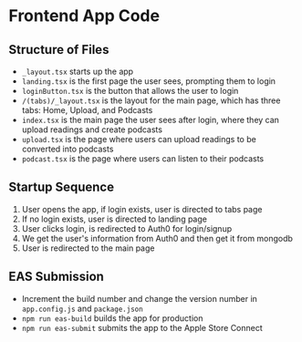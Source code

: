 # Frontend App Code

## Structure of Files

- `_layout.tsx` starts up the app
- `landing.tsx` is the first page the user sees, prompting them to login
- `loginButton.tsx` is the button that allows the user to login
- `/(tabs)/_layout.tsx` is the layout for the main page, which has three tabs: Home, Upload, and Podcasts
- `index.tsx` is the main page the user sees after login, where they can upload readings and create podcasts
- `upload.tsx` is the page where users can upload readings to be converted into podcasts
- `podcast.tsx` is the page where users can listen to their podcasts

## Startup Sequence

1. User opens the app, if login exists, user is directed to tabs page
2. If no login exists, user is directed to landing page
3. User clicks login, is redirected to Auth0 for login/signup
4. We get the user's information from Auth0 and then get it from mongodb
5. User is redirected to the main page

## EAS Submission

- Increment the build number and change the version number in `app.config.js` and `package.json`
- `npm run eas-build` builds the app for production
- `npm run eas-submit` submits the app to the Apple Store Connect
